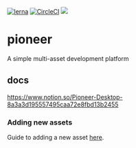 [![lerna](https://img.shields.io/badge/maintained%20with-lerna-cc00ff.svg)](https://lerna.js.org/)
[![CircleCI](https://circleci.com/gh/BitHighlander/pioneer/circleci-docs.svg?style=svg)](https://circleci.com/gh/BitHighlander/pioneer)
<a href="https://codeclimate.com/github/BitHighlander/pioneer/maintainability"><img src="https://api.codeclimate.com/v1/badges/fbfe9214bd5b5c18213e/maintainability" /></a>

# pioneer
A simple multi-asset development platform

## docs
https://www.notion.so/Pioneer-Desktop-8a3a3d195557495caa72e8fbd13b2455

### Adding new assets
Guide to adding a new asset [here](./docs/coin-addition/coin-addition-guide.md).
